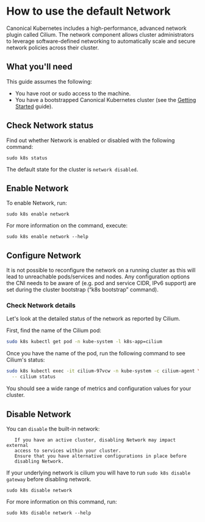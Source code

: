 # How to use the default Network

Canonical Kubernetes includes a high-performance, advanced network plugin
called Cilium. The network component allows cluster administrators to leverage
software-defined networking to automatically scale and secure network policies
across their cluster.

## What you'll need

This guide assumes the following:

- You have root or sudo access to the machine.
- You have a bootstrapped Canonical Kubernetes cluster (see the [Getting
  Started][getting-started-guide] guide).

## Check Network status

Find out whether Network is enabled or disabled with the following command:

```
sudo k8s status
```

The default state for the cluster is `network disabled`.

## Enable Network

To enable Network, run:

```
sudo k8s enable network
```

For more information on the command, execute:

```
sudo k8s enable network --help
```

## Configure Network

It is not possible to reconfigure the network on a running cluster as this will
lead to unreachable pods/services and nodes. Any configuration options the CNI
needs to be aware of (e.g. pod and service CIDR, IPv6 support) are set during
the cluster bootstrap (“k8s bootstrap” command).

### Check Network details

Let's look at the detailed status of the network as reported by Cilium.

First, find the name of the Cilium pod:

```sh
sudo k8s kubectl get pod -n kube-system -l k8s-app=cilium
```

Once you have the name of the pod, run the following command to see Cilium's
status:

```sh
sudo k8s kubectl exec -it cilium-97vcw -n kube-system -c cilium-agent \
  -- cilium status
```

You should see a wide range of metrics and configuration values for your 
cluster.

## Disable Network

You can `disable` the built-in network:

``` {warning}
   If you have an active cluster, disabling Network may impact external 
   access to services within your cluster.
   Ensure that you have alternative configurations in place before 
   disabling Network.
```

If your underlying network is cilium you will have to run `sudo k8s disable gateway` 
before disabling network.

```
sudo k8s disable network
```

For more information on this command, run:

```
sudo k8s disable network --help
```

<!-- LINKS -->

[getting-started-guide]: /snap/tutorial/getting-started
